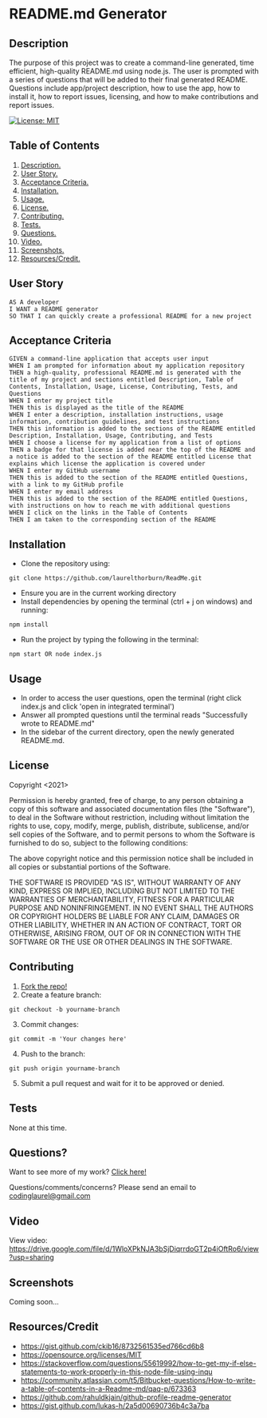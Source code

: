 # README.md Generator

<a name="descsection"></a>
## Description
The purpose of this project was to create a command-line generated, time efficient, high-quality README.md using node.js.  The user is prompted with a series of questions that will be added to their final generated README.  Questions include app/project description, how to use the app, how to install it, how to report issues, licensing, and how to make contributions and report issues.  

[![License: MIT](https://img.shields.io/badge/License-MIT-yellow.svg)](https://opensource.org/licenses/MIT)


## Table of Contents
1. [ Description. ](#descsection)
2. [ User Story. ](#usersection)
3. [ Acceptance Criteria. ](#acceptancesection)
4. [ Installation. ](#installsection)
5. [ Usage. ](#usagesection)
6. [ License. ](#licensesection)
7. [ Contributing. ](#contribsection)
8. [ Tests. ](#testsection)
9. [ Questions. ](#questionssection)
10. [ Video. ](#videosection)
11. [ Screenshots. ](#picsection)
12. [ Resources/Credit. ](#creditsection)

<a name="usersection"></a>
## User Story
```
AS A developer
I WANT a README generator
SO THAT I can quickly create a professional README for a new project
```

<a name="acceptancesection"></a>
## Acceptance Criteria
```
GIVEN a command-line application that accepts user input
WHEN I am prompted for information about my application repository
THEN a high-quality, professional README.md is generated with the title of my project and sections entitled Description, Table of Contents, Installation, Usage, License, Contributing, Tests, and Questions
WHEN I enter my project title
THEN this is displayed as the title of the README
WHEN I enter a description, installation instructions, usage information, contribution guidelines, and test instructions
THEN this information is added to the sections of the README entitled Description, Installation, Usage, Contributing, and Tests
WHEN I choose a license for my application from a list of options
THEN a badge for that license is added near the top of the README and a notice is added to the section of the README entitled License that explains which license the application is covered under
WHEN I enter my GitHub username
THEN this is added to the section of the README entitled Questions, with a link to my GitHub profile
WHEN I enter my email address
THEN this is added to the section of the README entitled Questions, with instructions on how to reach me with additional questions
WHEN I click on the links in the Table of Contents
THEN I am taken to the corresponding section of the README
```

<a name="installsection"></a>
## Installation
* Clone the repository using:
```
git clone https://github.com/laurelthorburn/ReadMe.git
```
* Ensure you are in the current working directory
* Install dependencies by opening the terminal (ctrl + j on windows) and running:
```
npm install
```
* Run the project by typing the following in the terminal:
```
npm start OR node index.js
```


<a name="usagesection"></a>
## Usage
* In order to access the user questions, open the terminal (right click index.js and click 'open in integrated terminal')
* Answer all prompted questions until the terminal reads "Successfully wrote to README.md"
* In the sidebar of the current directory, open the newly generated README.md.

<a name="licensesection"></a>
## License
Copyright <2021>

Permission is hereby granted, free of charge, to any person obtaining a copy of this software and associated documentation files (the "Software"), to deal in the Software without restriction, including without limitation the rights to use, copy, modify, merge, publish, distribute, sublicense, and/or sell copies of the Software, and to permit persons to whom the Software is furnished to do so, subject to the following conditions:

The above copyright notice and this permission notice shall be included in all copies or substantial portions of the Software.

THE SOFTWARE IS PROVIDED "AS IS", WITHOUT WARRANTY OF ANY KIND, EXPRESS OR IMPLIED, INCLUDING BUT NOT LIMITED TO THE WARRANTIES OF MERCHANTABILITY, FITNESS FOR A PARTICULAR PURPOSE AND NONINFRINGEMENT. IN NO EVENT SHALL THE AUTHORS OR COPYRIGHT HOLDERS BE LIABLE FOR ANY CLAIM, DAMAGES OR OTHER LIABILITY, WHETHER IN AN ACTION OF CONTRACT, TORT OR OTHERWISE, ARISING FROM, OUT OF OR IN CONNECTION WITH THE SOFTWARE OR THE USE OR OTHER DEALINGS IN THE SOFTWARE.

  <a name="contribsection"></a>
## Contributing
  
1. [Fork the repo!](https://docs.github.com/en/get-started/quickstart/fork-a-repo)
2. Create a feature branch:
```
git checkout -b yourname-branch
```
3. Commit changes:
```
git commit -m 'Your changes here'
```
4. Push to the branch:
```
git push origin yourname-branch
```
5. Submit a pull request and wait for it to be approved or denied.

  <a name="testsection"></a>
## Tests
  None at this time.

  <a name="questionssection"></a>
## Questions?
  Want to see more of my work? [Click here!](https://github.com/laurelthorburn)

  Questions/comments/concerns? Please send an email to codinglaurel@gmail.com
  
  <a name="videosection"></a>
## Video
  View video: https://drive.google.com/file/d/1WloXPkNJA3bSjDiqrrdoGT2p4iOftRo6/view?usp=sharing

  <a name="picsection"></a>
  ## Screenshots
  Coming soon...

  <a name="creditsection"></a>
## Resources/Credit
* https://gist.github.com/ckib16/8732561535ed766cd6b8
* https://opensource.org/licenses/MIT
* https://stackoverflow.com/questions/55619992/how-to-get-my-if-else-statements-to-work-properly-in-this-node-file-using-inqu
* https://community.atlassian.com/t5/Bitbucket-questions/How-to-write-a-table-of-contents-in-a-Readme-md/qaq-p/673363
* https://github.com/rahuldkjain/github-profile-readme-generator
* https://gist.github.com/lukas-h/2a5d00690736b4c3a7ba
